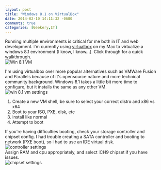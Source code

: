 ```yaml
---
layout: post
title: "Windows 8.1 on VirtualBox"
date: 2014-02-10 14:11:32 -0600
comments: true
categories: [Geekery,IT]
---
```

[idvirtualbox]: http://virtualbox.org
Running multiple environments is critical for me both in IT and web development. I'm currently using [virtualbox][idvirtualbox] on my Mac to virtualize a windows 8.1 environment (I know, I know...). Click through for a quick walkthrough.
<br>
![Win 8.1 VM](/images/win8vm/win8vm4.png)
<br>
<!--more-->
I'm using virtualbox over more popular alternatives such as VMWare Fusion and Parallels because of it's opensource nature and more technical community background. Windows 8.1 takes a little bit more time to configure, but it installs the same as any other VM.
<br>
![win 8.1 vm settings](/images/win8vm/win8vm.png)
<br>
1. Create a new VM shell, be sure to select your correct distro and x86 vs x64
2. Boot to your ISO, PXE, disk, etc
3. Install like normal
4. Attempt to boot

If you're having difficulties booting, check your storage controller and chipset config. I had trouble creating a SATA controller and booting to network (PXE boot), so I had to use an IDE virtual disk.
<br>
![controller settings](/images/win8vm/win8vm2.png)
<br>
Assign RAM and cpu appropriately, and select ICH9 chipset if you have issues.
<br>
![chipset settings](/images/win8vm/win8vm3.png)
<br>
